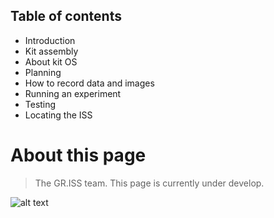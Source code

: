 ## Table of contents


- Introduction 
- Kit assembly 
- About kit OS
- Planning 
- How to record data and images
- Running an experiment 
- Testing 
- Locating the ISS


# About this page
> The GR.ISS team.
> This page is currently under develop.


![alt text](https://mpng.subpng.com/20180713/usb/kisspng-raspberry-pi-3-computer-cases-housings-single-bo-raspberry-pi-5b486017599cb0.1271911815314698473671.jpg)
